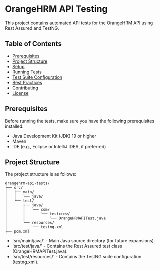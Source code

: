 # OrangeHRM API Testing

This project contains automated API tests for the OrangeHRM API using Rest Assured and TestNG.

## Table of Contents

- [Prerequisites](#prerequisites)
- [Project Structure](#project-structure)
- [Setup](#setup)
- [Running Tests](#running-tests)
- [Test Suite Configuration](#test-suite-configuration)
- [Best Practices](#best-practices)
- [Contributing](#contributing)
- [License](#license)

## Prerequisites

Before running the tests, make sure you have the following prerequisites installed:

- Java Development Kit (JDK) 19 or higher
- Maven
- IDE (e.g., Eclipse or IntelliJ IDEA, if preferred)

## Project Structure

The project structure is as follows:

```plaintext
orangehrm-api-tests/
├── src/
│   ├── main/
│   │   └── java/
│   └── test/
│       ├── java/
│       │   └── com/
│       │       └── testcrew/
│       │           └── OrangeHRMAPITest.java
│       └── resources/
│           └── testng.xml
├── pom.xml
```

- 'src/main/java/' - Main Java source directory (for future expansions).
- 'src/test/java/' - Contains the Rest Assured test class (OrangeHRMAPITest.java).
- 'src/test/resources/' - Contains the TestNG suite configuration (testng.xml).
